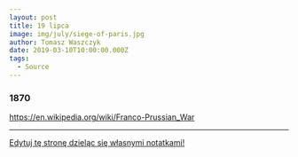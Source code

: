 ```yaml
---
layout: post
title: 19 lipca
image: img/july/siege-of-paris.jpg
author: Tomasz Waszczyk
date: 2019-03-10T10:00:00.000Z
tags:
  - Source
---
```


### 1870

https://en.wikipedia.org/wiki/Franco-Prussian_War

---

<a href="https://github.com/TomaszWaszczyk/historia.waszczyk.com/edit/master/src/content/july-19.md" target="_blank">Edytuj tę stronę dzieląc się własnymi notatkami!</a>

